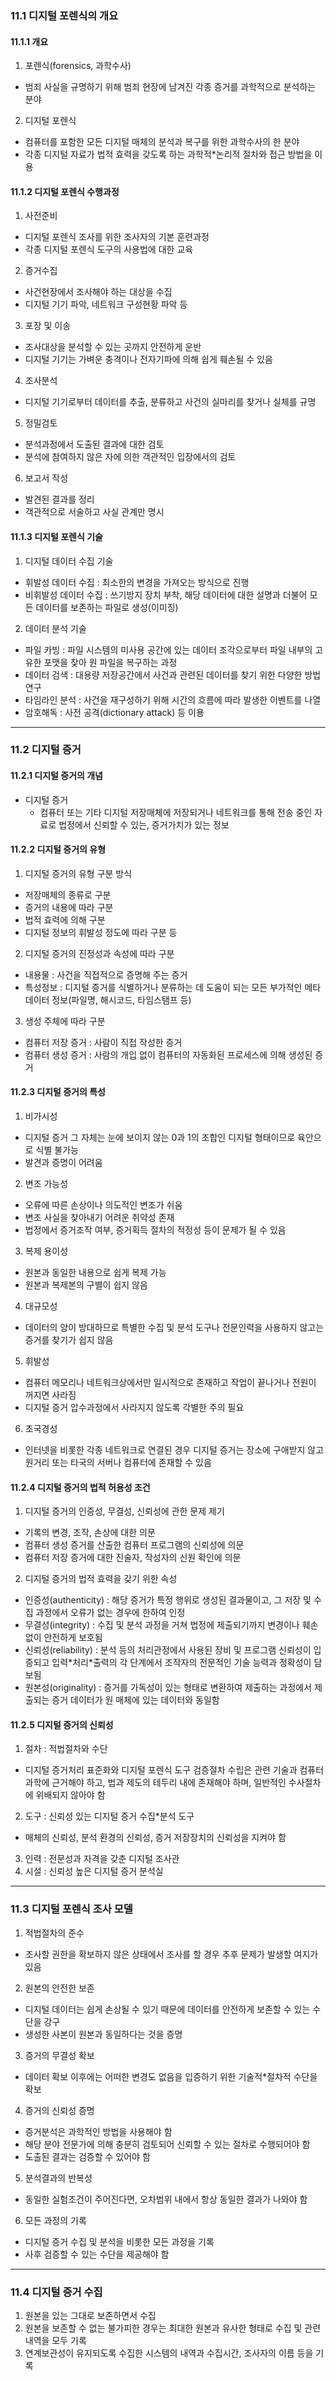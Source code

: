 ### 11.1 디지털 포렌식의 개요

#### 11.1.1 개요

1. 포렌식(forensics, 과학수사)

- 범죄 사실을 규명하기 위해 범죄 현장에 남겨진 각종 증거를 과학적으로 분석하는 분야

2. 디지털 포렌식

- 컴퓨터를 포함한 모든 디지털 매체의 분석과 복구를 위한 과학수사의 한 분야
- 각종 디지털 자료가 법적 효력을 갖도록 하는 과학적\*논리적 절차와 접근 방법을 이용

#### 11.1.2 디지털 포렌식 수행과정

1. 사전준비

- 디지털 포렌식 조사를 위한 조사자의 기본 훈련과정
- 각종 디지털 포렌식 도구의 사용법에 대한 교육

2. 증거수집

- 사건현장에서 조사해야 하는 대상을 수집
- 디지털 기기 파악, 네트워크 구성현황 파악 등

3. 포장 및 이송

- 조사대상을 분석할 수 있는 곳까지 안전하게 운반
- 디지털 기기는 가벼운 충격이나 전자기파에 의해 쉽게 훼손될 수 있음

4. 조사분석

- 디지털 기기로부터 데이터를 추출, 분류하고 사건의 실마리를 찾거나 실체를 규명

5. 정밀검토

- 분석과정에서 도출된 결과에 대한 검토
- 분석에 참여하지 않은 자에 의한 객관적인 입장에서의 검토

6. 보고서 작성

- 발견된 결과를 정리
- 객관적으로 서술하고 사실 관계만 명시

#### 11.1.3 디지털 포렌식 기술

1. 디지털 데이터 수집 기술

- 휘발성 데이터 수집 : 최소한의 변경을 가져오는 방식으로 진행
- 비휘발성 데이터 수집 : 쓰기방지 장치 부착, 해당 데이터에 대한 설명과 더불어 모든 데이터를 보존하는 파일로 생성(이미징)

2. 데이터 분석 기술

- 파일 카빙 : 파일 시스템의 미사용 공간에 있는 데이터 조각으로부터 파일 내부의 고유한 포맷을 찾아 원 파일을 복구하는 과정
- 데이터 검색 : 대용량 저장공간에서 사건과 관련된 데이터를 찾기 위한 다양한 방법 연구
- 타임라인 분석 : 사건을 재구성하기 위해 시간의 흐름에 따라 발생한 이벤트를 나열
- 암호해독 : 사전 공격(dictionary attack) 등 이용

---

### 11.2 디지털 증거

#### 11.2.1 디지털 증거의 개념

- 디지털 증거
  - 컴퓨터 또는 기타 디지털 저장매체에 저장되거나 네트워크를 통해 전송 중인 자료로 법정에서 신뢰할 수 있는, 증거가치가 있는 정보

#### 11.2.2 디지털 증거의 유형

1. 디지털 증거의 유형 구분 방식

- 저장매체의 종류로 구분
- 증거의 내용에 따라 구분
- 법적 효력에 의해 구분
- 디지털 정보의 휘발성 정도에 따라 구분 등

2. 디지털 증거의 진정성과 속성에 따라 구분

- 내용물 : 사건을 직접적으로 증명해 주는 증거
- 특성정보 : 디지털 증거를 식별하거나 분류하는 데 도움이 되는 모든 부가적인 메타데이터 정보(파일명, 해시코드, 타임스탬프 등)

3. 생성 주체에 따라 구분

- 컴퓨터 저장 증거 : 사람이 직접 작성한 증거
- 컴퓨터 생성 증거 : 사람의 개입 없이 컴퓨터의 자동화된 프로세스에 의해 생성된 증거

#### 11.2.3 디지털 증거의 특성

1. 비가시성

- 디지털 증거 그 자체는 눈에 보이지 않는 0과 1의 조합인 디지털 형태이므로 육안으로 식별 불가능
- 발견과 증명이 어려움

2. 변조 가능성

- 오류에 따른 손상이나 의도적인 변조가 쉬움
- 변조 사실을 찾아내기 어려운 취약성 존재
- 법정에서 증거조작 여부, 증거획득 절차의 적정성 등이 문제가 될 수 있음

3. 복제 용이성

- 원본과 동일한 내용으로 쉽게 복제 가능
- 원본과 복제본의 구별이 쉽지 않음

4. 대규모성

- 데이터의 양이 방대하므로 특별한 수집 및 분석 도구나 전문인력을 사용하지 않고는 증거를 찾기가 쉽지 않음

5. 휘발성

- 컴퓨터 메모리나 네트워크상에서만 일시적으로 존재하고 작업이 끝나거나 전원이 꺼지면 사라짐
- 디지털 증거 압수과정에서 사라지지 않도록 각별한 주의 필요

6. 초국경성

- 인터넷을 비롯한 각종 네트워크로 연결된 경우 디지털 증거는 장소에 구애받지 않고 원거리 또는 타국의 서버나 컴퓨터에 존재할 수 있음

#### 11.2.4 디지털 증거의 법적 허용성 조건

1. 디지털 증거의 인증성, 무결성, 신뢰성에 관한 문제 제기

- 기록의 변경, 조작, 손상에 대한 의문
- 컴퓨터 생성 증거를 산출한 컴퓨터 프로그램의 신뢰성에 의문
- 컴퓨터 저장 증거에 대한 진술자, 작성자의 신원 확인에 의문

2. 디지털 증거의 법적 효력을 갖기 위한 속성

- 인증성(authenticity) : 해당 증거가 특정 행위로 생성된 결과물이고, 그 저장 및 수집 과정에서 오류가 없는 경우에 한하여 인정
- 무결성(integrity) : 수집 및 분석 과정을 거쳐 법정에 제출되기까지 변경이나 훼손 없이 안전하게 보호됨
- 신뢰성(reliability) : 분석 등의 처리관정에서 사용된 장비 및 프로그램 신뢰성이 입증되고 입력\*처리\*출력의 각 단계에서 조작자의 전문적인 기술 능력과 정확성이 담보됨
- 원본성(originality) : 증거를 가독성이 있는 형태로 변환하여 제출하는 과정에서 제출되는 증거 데이터가 원 매체에 있는 데이터와 동일함

#### 11.2.5 디지털 증거의 신뢰성

1. 절차 : 적법절차와 수단

- 디지털 증거처리 표준화와 디지털 포렌식 도구 검증절차 수립은 관련 기술과 컴퓨터과학에 근거해야 하고, 법과 제도의 테두리 내에 존재해야 하며, 일반적인 수사절차에 위배되지 않아야 함

2. 도구 : 신뢰성 있는 디지털 증거 수집\*분석 도구

- 매체의 신뢰성, 분석 환경의 신뢰성, 증거 저장장치의 신뢰성을 지켜야 함

3. 인력 : 전문성과 자격을 갖춘 디지털 조사관
4. 시설 : 신뢰성 높은 디지털 증거 분석실

---

### 11.3 디지털 포렌식 조사 모델

1. 적법절차의 준수

- 조사할 권한을 확보하지 않은 상태에서 조사를 할 경우 추후 문제가 발생할 여지가 있음

2. 원본의 안전한 보존

- 디지털 데이터는 쉽게 손상될 수 있기 때문에 데이터를 안전하게 보존할 수 있는 수단을 강구
- 생성한 사본이 원본과 동일하다는 것을 증명

3. 증거의 무결성 확보

- 데이터 확보 이후에는 어떠한 변경도 없음을 입증하기 위한 기술적\*절차적 수단을 확보

4. 증거의 신뢰성 증명

- 증거분석은 과학적인 방법을 사용해야 함
- 해당 분야 전문가에 의해 충분히 검토되어 신뢰할 수 있는 절차로 수행되어야 함
- 도출된 결과는 검증할 수 있어야 함

5. 분석결과의 반복성

- 동일한 실험조건이 주어진다면, 오차범위 내에서 항상 동일한 결과가 나와야 함

6. 모든 과정의 기록

- 디지털 증거 수집 및 분석을 비롯한 모든 과정을 기록
- 사후 검증할 수 있는 수단을 제공해야 함

---

### 11.4 디지털 증거 수집

1. 원본을 있는 그대로 보존하면서 수집
2. 원본을 보존할 수 없는 불가피한 경우는 최대한 원본과 유사한 형태로 수집 및 관련 내역을 모두 기록
3. 연계보관성이 유지되도록 수집한 시스템의 내역과 수집시간, 조사자의 이름 등을 기록
